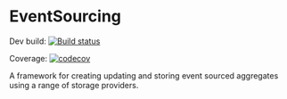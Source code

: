 # EventSourcing 

Dev build: [![Build status](https://ci.appveyor.com/api/projects/status/wi02wpdnqlyifcxg/branch/master?svg=true)](https://ci.appveyor.com/api/projects/status/wi02wpdnqlyifcxg/branch/master?svg=true)

Coverage: [![codecov](https://codecov.io/gh/feanz/EventSourcing/branch/master/graph/badge.svg)](https://codecov.io/gh/feanz/EventSourcing)

A framework for creating updating and storing event sourced aggregates using a range of storage providers.





